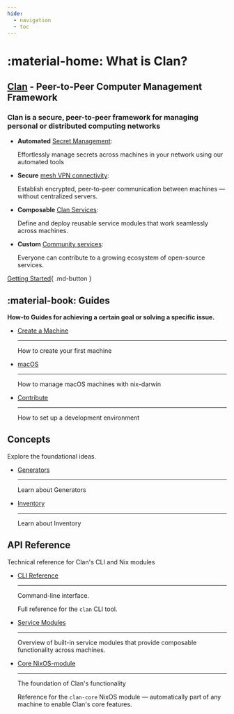 ```yaml
---
hide:
  - navigation
  - toc
---
```


# :material-home: What is Clan?

## [Clan](https://clan.lol/) - Peer-to-Peer Computer Management Framework

### Clan is a secure, peer-to-peer framework for managing personal or distributed computing networks

- **Automated** [Secret Management](./guides/secrets.md):

    Effortlessly manage secrets across machines in your network using our automated tools

- **Secure** [mesh VPN connectivity](./guides/mesh-vpn.md):

    Establish encrypted, peer-to-peer communication between machines — without centralized servers.

- **Composable** [Clan Services](./reference/clanServices/index.md):

    Define and deploy reusable service modules that work seamlessly across machines.

- **Custom** [Community services](./guides/services/community.md):

    Everyone can contribute to a growing ecosystem of open-source services.


[Getting Started](./guides/getting-started/index.md){ .md-button }

## :material-book: Guides

**How-to Guides for achieving a certain goal or solving a specific issue.**

<div class="grid cards" markdown>

-   [Create a Machine](./guides/getting-started/add-machines.md)

    ---

    How to create your first machine

-   [macOS](./guides/macos.md)

    ---

    How to manage macOS machines with nix-darwin

-   [Contribute](./guides/contributing/CONTRIBUTING.md)

    ---

    How to set up a development environment

</div>

## Concepts

Explore the foundational ideas.

<div class="grid cards" markdown>

-   [Generators](./concepts/generators.md)

    ---

    Learn about Generators

-   [Inventory](./concepts/inventory.md)

    ---

    Learn about Inventory

</div>

## API Reference

Technical reference for Clan's CLI and Nix modules

<div class="grid cards" markdown>

-   [CLI Reference](./reference/cli/index.md)

    ---

    Command-line interface.

    Full reference for the `clan` CLI tool.

-   [Service Modules](./reference/clanServices/index.md)

    ---

    Overview of built-in service modules that provide composable functionality across machines.

-   [Core NixOS-module](./reference/clan.core/index.md)

    ---

    The foundation of Clan's functionality

    Reference for the `clan-core` NixOS module — automatically part of any machine to enable Clan's core features.

</div>
